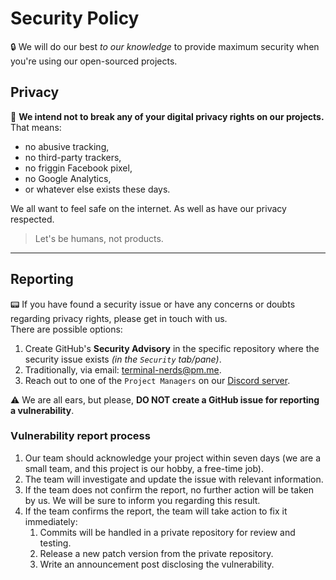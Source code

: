 # Security Policy

🔒 We will do our best _to our knowledge_ to provide maximum security when you're
using our open-sourced projects.

## Privacy

👤 **We intend not to break any of your digital privacy rights on our
projects.**\
That means:

-   no abusive tracking,
-   no third-party trackers,
-   no friggin Facebook pixel,
-   no Google Analytics,
-   or whatever else exists these days.

We all want to feel safe on the internet. As well as have our privacy respected.

> Let's be humans, not products.

---

## Reporting

📟 If you have found a security issue or have any concerns or doubts regarding
privacy rights, please get in touch with us.\
There are possible options:

1. Create GitHub's **Security Advisory** in the specific repository where the
   security issue exists _(in the `Security` tab/pane)_.
1. Traditionally, via email: terminal-nerds@pm.me.
1. Reach out to one of the `Project Managers` on our [Discord server].

⚠️ We are all ears, but please, **DO NOT create a GitHub issue for reporting a
vulnerability**.

[discord server]: https://discord.gg/decp3g7BEN

### Vulnerability report process

1. Our team should acknowledge your project within seven days (we are a small
   team, and this project is our hobby, a free-time job).
1. The team will investigate and update the issue with relevant information.
1. If the team does not confirm the report, no further action will be taken by
   us. We will be sure to inform you regarding this result.
1. If the team confirms the report, the team will take action to fix it immediately:
    1. Commits will be handled in a private repository for review and testing.
    1. Release a new patch version from the private repository.
    1. Write an announcement post disclosing the vulnerability.

